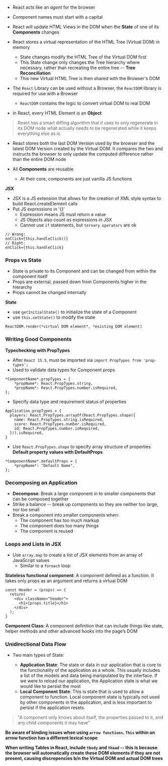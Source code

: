 - React acts like an *agent* for the browser

- Component names must start with a capital

- React will update HTML Views in the DOM when the **State** of one of its **Components** changes

- React stores a virtual representation of the HTML Tree (Virtual DOM) in memory
    - State changes modify the HTML Tree of the Virtual DOM first
    - This State change only changes the Tree hierarchy where necessary, rather than recreating the entire tree -- **Tree Reconciliation**
    - This new Virtual HTML Tree is then shared with the Browser's DOM


- The `React` Library can be used without a Browser, the `ReactDOM` library is required for use with a Browser
    - `ReactDOM` contains the logic to convert virtual DOM to real DOM

- In React, every HTML Element is an **Object**

> React has a smart diffing algorithm that it uses to only regenerate in its DOM node what actually needs to be regenerated while it keeps everything else as is.

- React stores both the last DOM Version used by the browser and the latest DOM Version created by the Virtual DOM.  It compares the two and instructs the browser to only update the computed difference rather than the entire DOM node

- All **Components** are reusable
    - At their core, components are just vanilla JS functions

**JSX**
- JSX is a JS extension that allows for the creation of XML style syntax to build React.createElement calls
- Put JS expressions in '{}'
    - Expression means JS must return a value
    - JS Objects also count as expressions in JSX
    - Cannot use `if` statements, but `ternary operators` are ok


```
// Wrong:
onClick={this.handleClick()}
// Right:
onClick={this.handleClick}
```

### Props vs State
- State is private to its Component and can be changed from within the component itself
- Props are external, passed down from Components higher in the hierarchy
- Props cannot be changed internally

**State**  
- use `getInitialState()` to initialize the state of a Component
- use `this.setState()` to modify the state

`ReactDOM.render(*virtual DOM element*, *existing DOM element)`

### Writing Good Components
**Typechecking with PropTypes**
- After `React 15.5`, must be imported via `import PropTypes from 'prop-types';`
- Used to validate data types for Component props

```
*ComponentName*.propTypes = {
    *propName*: React.PropTypes.string,
    *propName*: React.PropTypes.number.isRequired,
};
```
- Specify data type and requirement status of properties

```
Application.propTypes = {
  players: React.PropTypes.arrayOf(React.PropTypes.shape({
    name: React.PropTypes.string.isRequired,
    score: React.PropTypes.number.isRequired,
    id: React.PropTypes.number.isRequired,
  })).isRequired,
}
```
- Use `React.PropTypes.shape` to specify array structure of properties
**Default property values with DefaultProps**

```
*ComponentName*.defaultProps = {
    *propName*: "Default Name",
};
```

### Decomposing an Application
- **Decompose**: Break a large component in to smaller components that can be composed together  
- Strike a balance -- break up components so they are neither too large, nor too small
- Break a component into smaller components when:
    - The component has too much markup
    - The component does too many things
    - The component is reused

### Loops and Lists in JSX
- Use `array.map` to create a list of JSX elements from an array of JavaScript values
    - Similar to a `foreach` loop

**Stateless functional component**: A component defined as a function. It takes only props as an argument and returns a virtual DOM
```
const Header = (props) => {
  return(
    <div className="header">
      <h1>{props.title}</h1>
    </div>
  );
}
```

**Component Class**: A component definition that can include things like state, helper methods and other advanced hooks into the page’s DOM

### Unidirectional Data Flow
- Two main types of State:

    - **Application State**: The state or data in our application that is core to the functionality of the application as a whole. This usually includes a list of the models and data being manipulated by the interface. If we were to reload our application, the Application state is what we would like to persist the most
    - **Local Component State**: This is state that is used to allow a component to function. Local component state is typically not used by other components in the application, and is less important to persist if the application resets.

> "A component only knows about itself, the properties passed to it, and any child components it may have"

**Be aware of binding issues when using `arrow functions`.  `This` within an arrow function has a different lexical scope**

**When writing Tables in React, include `tbody` and `thead` -- this is because the browser will automatically create these DOM elements if they are not present, causing discrepencies b/n the Virtual DOM and actual DOM trees**
